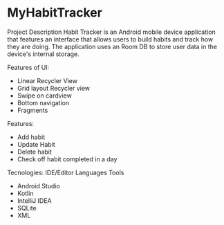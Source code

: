 # MyHabitTracker
Project Description
Habit Tracker is an Android mobile device application that features an interface that allows users to build habits and track how they are doing. The application uses an Room DB to store user data in the device's internal storage.

Features of UI:
* Linear Recycler View
* Grid layout Recycler view
* Swipe on cardview
* Bottom navigation
* Fragments


Features:
* Add habit
* Update Habit
* Delete habit
* Check off habit completed in a day

Tecnologies:
IDE/Editor	Languages	Tools
* Android Studio	
* Kotlin	
* IntelliJ IDEA	
* SQLite	
* XML
